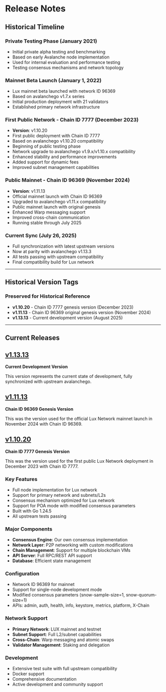 # Release Notes

## Historical Timeline

### Private Testing Phase (January 2021)
- Initial private alpha testing and benchmarking
- Based on early Avalanche node implementation
- Used for internal evaluation and performance testing
- Testing consensus mechanisms and network topology

### Mainnet Beta Launch (January 1, 2022)
- Lux mainnet beta launched with network ID 96369
- Based on avalanchego v1.7.x series
- Initial production deployment with 21 validators
- Established primary network infrastructure

### First Public Network - Chain ID 7777 (December 2023)
- **Version**: v1.10.20
- First public deployment with Chain ID 7777
- Based on avalanchego v1.10.20 compatibility
- Beginning of public testing phase
- Network upgrade to avalanchego v1.9.x/v1.10.x compatibility
- Enhanced stability and performance improvements
- Added support for dynamic fees
- Improved subnet management capabilities

### Public Mainnet - Chain ID 96369 (November 2024)
- **Version**: v1.11.13
- Official mainnet launch with Chain ID 96369
- Upgraded to avalanchego v1.11.x compatibility
- Public mainnet launch with original genesis
- Enhanced Warp messaging support
- Improved cross-chain communication
- Running stable through July 2025

### Current Sync (July 26, 2025)
- Full synchronization with latest upstream versions
- Now at parity with avalanchego v1.13.3
- All tests passing with upstream compatibility
- Final compatibility build for Lux network

---

## Historical Version Tags

### Preserved for Historical Reference

- **v1.10.20** - Chain ID 7777 genesis version (December 2023)
- **v1.11.13** - Chain ID 96369 original genesis version (November 2024)
- **v1.13.13** - Current development version (August 2025)

---

## Current Releases

## [v1.13.13](https://github.com/luxfi/node/releases/tag/v1.13.13)

**Current Development Version**

This version represents the current state of development, fully synchronized with upstream avalanchego.

## [v1.11.13](https://github.com/luxfi/node/releases/tag/v1.11.13)

**Chain ID 96369 Genesis Version**

This was the version used for the official Lux Network mainnet launch in November 2024 with Chain ID 96369.

## [v1.10.20](https://github.com/luxfi/node/releases/tag/v1.10.20)

**Chain ID 7777 Genesis Version**

This was the version used for the first public Lux Network deployment in December 2023 with Chain ID 7777.

### Key Features

- Full node implementation for Lux network
- Support for primary network and subnets/L2s
- Consensus mechanism optimized for Lux network
- Support for POA mode with modified consensus parameters
- Built with Go 1.24.5
- All upstream tests passing

### Major Components

- **Consensus Engine**: Our own consensus implementation
- **Network Layer**: P2P networking with custom modifications
- **Chain Management**: Support for multiple blockchain VMs
- **API Server**: Full RPC/REST API support
- **Database**: Efficient state management

### Configuration

- Network ID 96369 for mainnet
- Support for single-node development mode
- Modified consensus parameters (snow-sample-size=1, snow-quorum-size=1)
- APIs: admin, auth, health, info, keystore, metrics, platform, X-Chain

### Network Support

- **Primary Network**: LUX mainnet and testnet
- **Subnet Support**: Full L2/subnet capabilities
- **Cross-Chain**: Warp messaging and atomic swaps
- **Validator Management**: Staking and delegation

### Development

- Extensive test suite with full upstream compatibility
- Docker support
- Comprehensive documentation
- Active development and community support